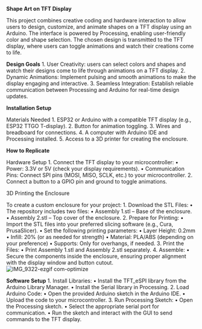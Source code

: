 **Shape Art on TFT Display**

This project combines creative coding and hardware interaction to allow users to design, customize, and animate shapes on a TFT display using an Arduino. The interface is powered by Processing, enabling user-friendly color and shape selection. The chosen design is transmitted to the TFT display, where users can toggle animations and watch their creations come to life.

**Design Goals**
	1.	User Creativity: users can select colors and shapes and watch their designs come to life through animations on a TFT display.
	2.	Dynamic Animations: Implement pulsing and smooth animations to make the display engaging and interactive.
	3.	Seamless Integration: Establish reliable communication between Processing and Arduino for real-time design updates.


**Installation Setup**

Materials Needed
	1.	ESP32 or Arduino with a compatible TFT display (e.g., ESP32 TTGO T-display).
	2.	Button for animation toggling.
	3.	Wires and breadboard for connections.
	4.	A computer with Arduino IDE and Processing installed.
	5.	Access to a 3D printer for creating the enclosure.

**How to Replicate**

Hardware Setup
	1.	Connect the TFT display to your microcontroller:
	•	Power: 3.3V or 5V (check your display requirements).
	•	Communication Pins: Connect SPI pins (MOSI, MISO, SCLK, etc.) to your microcontroller.
	2.	Connect a button to a GPIO pin and ground to toggle animations.

3D Printing the Enclosure

To create a custom enclosure for your project:
	1.	Download the STL Files:
	•	The repository includes two files:
	•	Assembly 1.stl – Base of the enclosure.
	•	Assembly 2.stl – Top cover of the enclosure.
	2.	Prepare for Printing:
	•	Import the STL files into your preferred slicing software (e.g., Cura, PrusaSlicer).
	•	Set the following printing parameters:
	•	Layer Height: 0.2mm
	•	Infill: 20% (or as needed for strength)
	•	Material: PLA/ABS (depending on your preference)
	•	Supports: Only for overhangs, if needed.
	3.	Print the Files:
	•	Print Assembly 1.stl and Assembly 2.stl separately.
	4.	Assemble:
	•	Secure the components inside the enclosure, ensuring proper alignment with the display window and button cutout.
![IMG_9322-ezgif com-optimize](https://github.com/user-attachments/assets/82dbb7dc-deff-49fa-909d-fa89d4f47d7b)

**Software Setup**
	1.	Install Libraries:
	•	Install the TFT_eSPI library from the Arduino Library Manager.
	•	Install the Serial library in Processing.
	2.	Load Arduino Code:
	•	Open the provided Arduino sketch in the Arduino IDE.
	•	Upload the code to your microcontroller.
	3.	Run Processing Sketch:
	•	Open the Processing sketch.
	•	Select the appropriate serial port for communication.
	•	Run the sketch and interact with the GUI to send commands to the TFT display.

